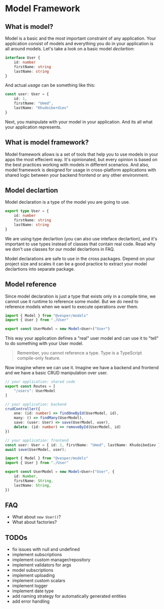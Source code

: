 # Model Framework

## What is model?

Model is a basic and the most important constraint of any application.
Your application consist of models and everything you do in your application is all around models.
Let's take a look on a basic model *declartion*:

```ts
interface User {
    id: number
    firstName: string
    lastName: string
}
```

And actual *usage* can be something like this:

```ts
const user: User = {
    id: 1,
    firstName: "Umed",
    lastName: "Khudoiberdiev"
}
```

Next, you mainpulate with your model in your application.
And its all what your application represents.

## What is model framework?

Model framework allows is a set of tools that help you to use models in your apps the most effecient way.
It's opinionated, but every opinion is based on the best practices working with models in different scenarios. 
And also, model framework is designed for usage in cross-platform applications 
with shared logic between your backend frontend or any other environment.

## Model declartion

Model declaration is a type of the model you are going to use.

```ts
export type User = {
    id: number
    firstName: string
    lastName: string
}
```

We are using type declartion (you can also use inteface declartion), 
and it's important to use types instead of classes that contain real code.
Read why we don't use classes for our model declartions in FAQ.

Model declarations are safe to use in the cross packages.
Depend on your project size and scales it can be a good practice to extract your model declartions
into separate package.

## Model reference

Since model declaration is just a type that exists only in a compile time,
we cannot use it runtime to reference some model.
But we do need to reference models when we want to execute operations over them.

```ts
import { Model } from "@vesper/models"
import { User } from "./User"

export const UserModel = new Model<User>("User")
```

This way your application defines a "real" user model and can use it to "tell" to do something with your User model.

> Remember, you cannot reference a type. Type is a TypeScript compile-only feature.

Now imagine where we can use it.
Imagine we have a backend and frontend and we have a basic CRUD manipulation over user.


```ts
// your application: shared code
export const Routes = [
    "/users": UserModel
]
```

```ts
// your application: backend
crudController({
    one: (id: number) => findOneById(UserModel, id),
    many: () => findMany(UserModel),
    save: (user: User) => save(UserModel, user),
    delete: (id: number) => removeById(UserModel, id)
})
```

```ts
// your application: frontend
const user: User = { id: 1, firstName: "Umed", lastName: Khudoibediev }
await save(UserModel, user);
```


```ts
import { Model } from "@vesper/models"
import { User } from "./User"

export const UserModel = new Model<User>("User", {
    id: Number,
    firstName: String,
    lastName: String,
})
```

## FAQ

* What about `new User()`?
* What about factories?

## TODOs

* fix issues with null and undefined
* implement subscriptions
* implement custom manager/repository 
* implement validators for args
* model subscriptions
* implement uploading
* implement custom scalars
* implement logger
* implement date type
* add naming strategy for automatically generated entities
* add error handling
